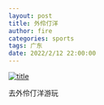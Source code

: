 ```yaml
---
layout: post
title: 外伶仃洋
author: fire
categories: sports 
tags: 广东
date: 2022/2/12 22:00:00
---
```


[![title](https://image.sideproject.cn/titlex/titlex_063.jpg)](https://image.sideproject.cn/titlex/titlex_063.jpg)

去外伶仃洋游玩